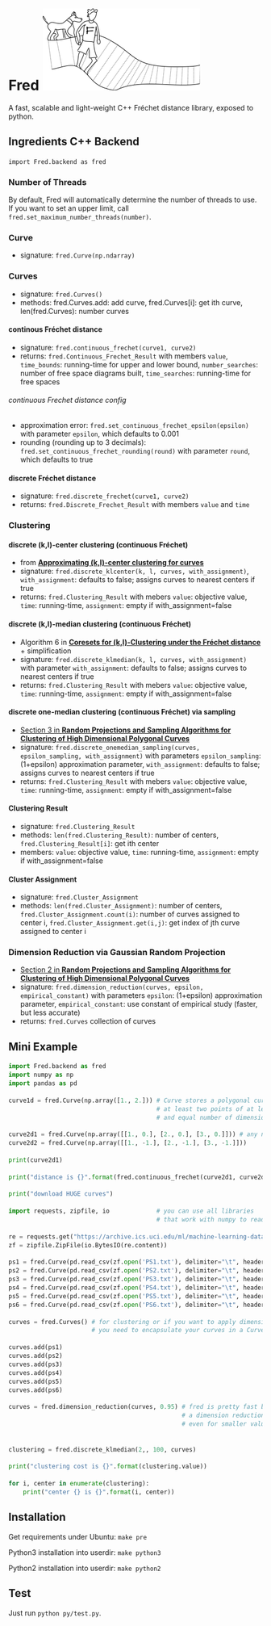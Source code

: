# Fred ![alt text](https://raw.githubusercontent.com/derohde/Fred/master/logo/logo.png "Fred logo")
A fast, scalable and light-weight C++ Fréchet distance library, exposed to python.

## Ingredients C++ Backend
`import Fred.backend as fred`

### Number of Threads

By default, Fred will automatically determine the number of threads to use. If you want to set an upper limit, call `fred.set_maximum_number_threads(number)`.

### Curve
- signature: `fred.Curve(np.ndarray)`

### Curves
- signature: `fred.Curves()`
- methods: fred.Curves.add: add curve, fred.Curves[i]: get ith curve, len(fred.Curves): number curves

#### continous Fréchet distance
- signature: `fred.continuous_frechet(curve1, curve2)`
- returns: `fred.Continuous_Frechet_Result` with members `value`, `time_bounds`: running-time for upper and lower bound, `number_searches`: number of free space diagrams built, `time_searches`: running-time for free spaces

###### continuous Frechet distance config
- approximation error: `fred.set_continuous_frechet_epsilon(epsilon)` with parameter `epsilon`, which defaults to 0.001
- rounding (rounding up to 3 decimals): `fred.set_continuous_frechet_rounding(round)` with parameter `round`, which defaults to true

#### discrete Fréchet distance
- signature: `fred.discrete_frechet(curve1, curve2)`
- returns: `fred.Discrete_Frechet_Result` with members `value` and `time`

### Clustering

#### discrete (k,l)-center clustering (continuous Fréchet)
- from [**Approximating (k,l)-center clustering for curves**](https://dl.acm.org/doi/10.5555/3310435.3310616)
- signature: `fred.discrete_klcenter(k, l, curves, with_assignment)`, `with_assignment`: defaults to false; assigns curves to nearest centers if true
- returns: `fred.Clustering_Result` with mebers `value`: objective value, `time`: running-time, `assignment`: empty if with_assignment=false

#### discrete (k,l)-median clustering (continuous Fréchet)
- Algorithm 6 in [**Coresets for (k,l)-Clustering under the Fréchet distance**](https://arxiv.org/pdf/1901.01870.pdf) + simplification
- signature: `fred.discrete_klmedian(k, l, curves, with_assignment)` with parameter `with_assignment`: defaults to false; assigns curves to nearest centers if true
- returns: `fred.Clustering_Result` with mebers `value`: objective value, `time`: running-time, `assignment`: empty if with_assignment=false

#### discrete one-median clustering (continuous Fréchet) via sampling 
- [Section 3 in **Random Projections and Sampling Algorithms for Clustering of High Dimensional Polygonal Curves**](https://papers.nips.cc/paper/9443-random-projections-and-sampling-algorithms-for-clustering-of-high-dimensional-polygonal-curves)
- signature: `fred.discrete_onemedian_sampling(curves, epsilon_sampling, with_assignment)` with parameters `epsilon_sampling`: (1+epsilon) approximation parameter, `with_assignment`: defaults to false; assigns curves to nearest centers if true
- returns: `fred.Clustering_Result` with mebers `value`: objective value, `time`: running-time, `assignment`: empty if with_assignment=false

#### Clustering Result
- signature: `fred.Clustering_Result`
- methods: `len(fred.Clustering_Result)`: number of centers, `fred.Clustering_Result[i]`: get ith center
- members: `value`: objective value, `time`: running-time, `assignment`: empty if with_assignment=false

#### Cluster Assignment
- signature: `fred.Cluster_Assignment`
- methods: `len(fred.Cluster_Assignment)`: number of centers, `fred.Cluster_Assignment.count(i)`: number of curves assigned to center i, `fred.Cluster_Assignment.get(i,j)`: get index of jth curve assigned to center i

### Dimension Reduction via Gaussian Random Projection 
- [Section 2 in **Random Projections and Sampling Algorithms for Clustering of High Dimensional Polygonal Curves**](https://papers.nips.cc/paper/9443-random-projections-and-sampling-algorithms-for-clustering-of-high-dimensional-polygonal-curves)
- signature: `fred.dimension_reduction(curves, epsilon, empirical_constant)` with parameters `epsilon`: (1+epsilon) approximation parameter, `empirical_constant`: use constant of empirical study (faster, but less accurate)
- returns: `fred.Curves` collection of curves
  
## Mini Example
```python
import Fred.backend as fred
import numpy as np
import pandas as pd

curve1d = fred.Curve(np.array([1., 2.])) # Curve stores a polygonal curve with 
                                         # at least two points of at least one 
                                         # and equal number of dimensions

curve2d1 = fred.Curve(np.array([[1., 0.], [2., 0.], [3., 0.]])) # any number of dimensions and points works
curve2d2 = fred.Curve(np.array([[1., -1.], [2., -1.], [3., -1.]])) 

print(curve2d1)

print("distance is {}".format(fred.continuous_frechet(curve2d1, curve2d2).value))

print("download HUGE curves")

import requests, zipfile, io             # you can use all libraries 
                                         # that work with numpy to read data into fred
                                         
re = requests.get("https://archive.ics.uci.edu/ml/machine-learning-databases/00447/data.zip", stream=True)
zf = zipfile.ZipFile(io.BytesIO(re.content))

ps1 = fred.Curve(pd.read_csv(zf.open('PS1.txt'), delimiter="\t", header=None).values)
ps2 = fred.Curve(pd.read_csv(zf.open('PS2.txt'), delimiter="\t", header=None).values)
ps3 = fred.Curve(pd.read_csv(zf.open('PS3.txt'), delimiter="\t", header=None).values)
ps4 = fred.Curve(pd.read_csv(zf.open('PS4.txt'), delimiter="\t", header=None).values)
ps5 = fred.Curve(pd.read_csv(zf.open('PS5.txt'), delimiter="\t", header=None).values)
ps6 = fred.Curve(pd.read_csv(zf.open('PS6.txt'), delimiter="\t", header=None).values)

curves = fred.Curves() # for clustering or if you want to apply dimension reduction
                       # you need to encapsulate your curves in a Curves object
              
curves.add(ps1)
curves.add(ps2)
curves.add(ps3)
curves.add(ps4)
curves.add(ps5)
curves.add(ps6)

curves = fred.dimension_reduction(curves, 0.95) # fred is pretty fast but with high dimensional data
                                                # a dimension reduction massively improves running-time
                                                # even for smaller values of epsilon
                                  
                                               
clustering = fred.discrete_klmedian(2,, 100, curves)

print("clustering cost is {}".format(clustering.value))

for i, center in enumerate(clustering):
    print("center {} is {}".format(i, center))
```
  
## Installation
Get requirements under Ubuntu: `make pre`

Python3 installation into userdir: `make python3`

Python2 installation into userdir: `make python2`

## Test
Just run `python py/test.py`.
